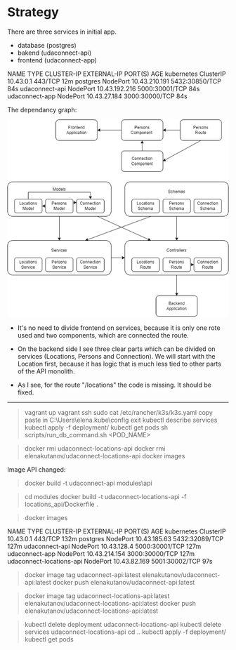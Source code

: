 # Strategy

There are three services in initial app.
- database (postgres)
- bakend (udaconnect-api)
- frontend (udaconnect-app)

NAME             TYPE        CLUSTER-IP      EXTERNAL-IP   PORT(S)          AGE
kubernetes       ClusterIP   10.43.0.1       <none>        443/TCP          12m
postgres         NodePort    10.43.210.191   <none>        5432:30850/TCP   84s
udaconnect-api   NodePort    10.43.192.216   <none>        5000:30001/TCP   84s
udaconnect-app   NodePort    10.43.27.184    <none>        3000:30000/TCP   84s

The dependancy graph:

![alt text](DependencyGraph.png)

- It's no need to divide frontend on services, because it is only one rote used and two components, which are connected the route.

- On the backend side I see three clear parts which can be divided on services (Locations, Persons and Connection).
We will start with the Location first, because it has logic that is much less tied to other parts of the API monolith.

- As I see, for the route "/locations" the code is missing. It should be fixed.

-----------------------------------------------------------------------------------------------
> vagrant up
> vagrant ssh
> sudo cat /etc/rancher/k3s/k3s.yaml
copy paste in C:\Users\elena\.kube\config
> exit
> kubectl describe services
> kubectl apply -f deployment/
> kubectl get pods
> sh scripts/run_db_command.sh <POD_NAME>

> docker rmi udaconnect-locations-api
> docker rmi elenakutanov/udaconnect-locations-api
> docker images

Image API changed:
> docker build -t udaconnect-api modules\api

> cd modules
> docker build -t udaconnect-locations-api -f locations_api/Dockerfile .

> docker images

NAME                       TYPE        CLUSTER-IP      EXTERNAL-IP   PORT(S)          AGE
kubernetes                 ClusterIP   10.43.0.1       <none>        443/TCP          132m
postgres                   NodePort    10.43.185.63    <none>        5432:32089/TCP   127m
udaconnect-api             NodePort    10.43.128.4     <none>        5000:30001/TCP   127m
udaconnect-app             NodePort    10.43.214.154   <none>        3000:30000/TCP   127m
udaconnect-locations-api   NodePort    10.43.82.169    <none>        5001:30002/TCP   97s

> docker image tag udaconnect-api:latest elenakutanov/udaconnect-api:latest
> docker push elenakutanov/udaconnect-api:latest

> docker image tag udaconnect-locations-api:latest elenakutanov/udaconnect-locations-api:latest
> docker push elenakutanov/udaconnect-locations-api:latest

> kubectl delete deployment udaconnect-locations-api
> kubectl delete services udaconnect-locations-api
> cd ..
> kubectl apply -f deployment/
> kubectl get pods


